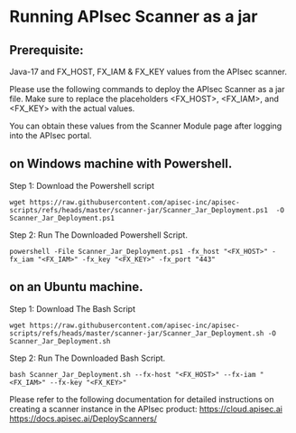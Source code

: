 # Running APIsec Scanner as a jar
## Prerequisite: 
Java-17 and FX_HOST, FX_IAM & FX_KEY values from the APIsec scanner.

Please use the following commands to deploy the APIsec Scanner as a jar file. Make sure to replace the placeholders <FX_HOST>, <FX_IAM>, and <FX_KEY> with the actual values.

You can obtain these values from the Scanner Module page after logging into the APIsec portal.

##  on Windows machine with Powershell.
Step 1: Download the Powershell script

    wget https://raw.githubusercontent.com/apisec-inc/apisec-scripts/refs/heads/master/scanner-jar/Scanner_Jar_Deployment.ps1  -O Scanner_Jar_Deployment.ps1
    
Step 2: Run The Downloaded Powershell Script.

    powershell -File Scanner_Jar_Deployment.ps1 -fx_host "<FX_HOST>" -fx_iam "<FX_IAM>" -fx_key "<FX_KEY>" -fx_port "443"

## on an Ubuntu machine.
Step 1: Download The Bash Script

    wget https://raw.githubusercontent.com/apisec-inc/apisec-scripts/refs/heads/master/scanner-jar/Scanner_Jar_Deployment.sh -O Scanner_Jar_Deployment.sh

Step 2: Run The Downloaded Bash Script.

    bash Scanner_Jar_Deployment.sh --fx-host "<FX_HOST>" --fx-iam "<FX_IAM>" --fx-key "<FX_KEY>"

Please refer to the following documentation for detailed instructions on creating a scanner instance in the APIsec product: https://cloud.apisec.ai 
https://docs.apisec.ai/DeployScanners/
